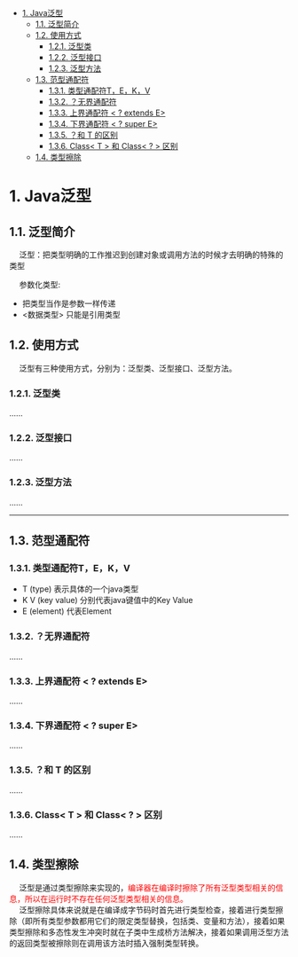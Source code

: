 

<!-- TOC -->

- [1. Java泛型](#1-java泛型)
    - [1.1. 泛型简介](#11-泛型简介)
    - [1.2. 使用方式](#12-使用方式)
        - [1.2.1. 泛型类](#121-泛型类)
        - [1.2.2. 泛型接口](#122-泛型接口)
        - [1.2.3. 泛型方法](#123-泛型方法)
    - [1.3. 范型通配符](#13-范型通配符)
        - [1.3.1. 类型通配符T，E，K，V](#131-类型通配符tekv)
        - [1.3.2. ？无界通配符](#132-无界通配符)
        - [1.3.3. 上界通配符 < ? extends E>](#133-上界通配符---extends-e)
        - [1.3.4. 下界通配符 < ? super E>](#134-下界通配符---super-e)
        - [1.3.5. ？和 T 的区别](#135-和-t-的区别)
        - [1.3.6. Class< T > 和 Class< ? > 区别](#136-class-t--和-class---区别)
    - [1.4. 类型擦除](#14-类型擦除)

<!-- /TOC -->

<!-- 
https://mp.weixin.qq.com/s/ilqFpf5kE0XzJnOv9SsX7Q
https://www.cnblogs.com/lihaoyang/p/7104293.html
Java-TypeToken原理及泛型擦除
https://mp.weixin.qq.com/s/oPnJGmw-fNwtgG6ioAJ-ZQ
精通 Java，却不了解泛型？  精通 Java，却不了解泛型？ 
https://mp.weixin.qq.com/s/4QqRkHJ4NeZW9EgR4oOwhA
https://mp.weixin.qq.com/s/kXaXODEZcxSNkALE7Im8Aw
Java泛型的特点与优缺点，泛型擦除是怎么回事？ 
https://mp.weixin.qq.com/s/xW9PC88-OCbGSYI_897dow
Java 中的通配符 T，E，K，V，？，你确定都了解吗？ 
https://mp.weixin.qq.com/s/0AZY4XFO6AOyuihshKYtzQ
-->

# 1. Java泛型
## 1.1. 泛型简介
&emsp; 泛型：把类型明确的工作推迟到创建对象或调用方法的时候才去明确的特殊的类型  

&emsp; 参数化类型:  

* 把类型当作是参数一样传递  
* <数据类型> 只能是引用类型  

## 1.2. 使用方式  
&emsp; 泛型有三种使用方式，分别为：泛型类、泛型接口、泛型方法。  

### 1.2.1. 泛型类  
......

### 1.2.2. 泛型接口  
......

### 1.2.3. 泛型方法  
......

----
## 1.3. 范型通配符  
### 1.3.1. 类型通配符T，E，K，V  

* T (type) 表示具体的一个java类型  
* K V (key value) 分别代表java键值中的Key Value  
* E (element) 代表Element  

### 1.3.2. ？无界通配符  
......

### 1.3.3. 上界通配符 < ? extends E>  
......

### 1.3.4. 下界通配符 < ? super E>  
......

### 1.3.5. ？和 T 的区别  
<!-- 
https://mp.weixin.qq.com/s/YDGfYDWop9lvCWKym66_qA
-->
......

### 1.3.6. Class< T > 和 Class< ? > 区别  
......


## 1.4. 类型擦除  
&emsp; 泛型是通过类型擦除来实现的，<font color = "red">编译器在编译时擦除了所有泛型类型相关的信息，所以在运行时不存在任何泛型类型相关的信息。</font>  
&emsp; 泛型擦除具体来说就是在编译成字节码时首先进行类型检查，接着进行类型擦除（即所有类型参数都用它们的限定类型替换，包括类、变量和方法），接着如果类型擦除和多态性发生冲突时就在子类中生成桥方法解决，接着如果调用泛型方法的返回类型被擦除则在调用该方法时插入强制类型转换。  

